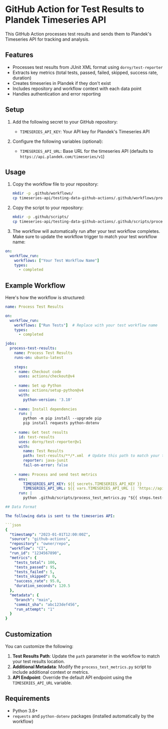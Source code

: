 # GitHub Action for Test Results to Plandek Timeseries API

This GitHub Action processes test results and sends them to Plandek's Timeseries API for tracking and analysis.

## Features

- Processes test results from JUnit XML format using `dorny/test-reporter`
- Extracts key metrics (total tests, passed, failed, skipped, success rate, duration)
- Creates timeseries in Plandek if they don't exist
- Includes repository and workflow context with each data point
- Handles authentication and error reporting

## Setup

1. Add the following secret to your GitHub repository:
   - `TIMESERIES_API_KEY`: Your API key for Plandek's Timeseries API

2. Configure the following variables (optional):
   - `TIMESERIES_API_URL`: Base URL for the timeseries API (defaults to `https://api.plandek.com/timeseries/v1`)

## Usage

1. Copy the workflow file to your repository:
   ```bash
   mkdir -p .github/workflows/
   cp timeseries-api/testing-data-github-actions/.github/workflows/process-test-results.yml .github/workflows/
   ```

2. Copy the script to your repository:
   ```bash
   mkdir -p .github/scripts/
   cp timeseries-api/testing-data-github-actions/.github/scripts/process_test_metrics.py .github/scripts/
   ```

3. The workflow will automatically run after your test workflow completes. Make sure to update the workflow trigger to match your test workflow name:

```yaml
on:
  workflow_run:
    workflows: ["Your Test Workflow Name"]
    types:
      - completed
```

## Example Workflow

Here's how the workflow is structured:

```yaml
name: Process Test Results

on:
  workflow_run:
    workflows: ["Run Tests"]  # Replace with your test workflow name
    types:
      - completed

jobs:
  process-test-results:
    name: Process Test Results
    runs-on: ubuntu-latest
    
    steps:
    - name: Checkout code
      uses: actions/checkout@v4
    
    - name: Set up Python
      uses: actions/setup-python@v4
      with:
        python-version: '3.10'
        
    - name: Install dependencies
      run: |
        python -m pip install --upgrade pip
        pip install requests python-dotenv
    
    - name: Get test results
      id: test-results
      uses: dorny/test-reporter@v1
      with:
        name: Test Results
        path: test-results/**/*.xml  # Update this path to match your test results location
        reporter: java-junit
        fail-on-error: false
    
    - name: Process and send test metrics
      env:
        TIMESERIES_API_KEY: ${{ secrets.TIMESERIES_API_KEY }}
        TIMESERIES_API_URL: ${{ vars.TIMESERIES_API_URL || 'https://api.plandek.com/timeseries/v1' }}
      run: |
        python .github/scripts/process_test_metrics.py "${{ steps.test-results.outputs.data }}"

## Data Format

The following data is sent to the timeseries API:

```json
{
  "timestamp": "2023-01-01T12:00:00Z",
  "source": "github-actions",
  "repository": "owner/repo",
  "workflow": "CI",
  "run_id": "1234567890",
  "metrics": {
    "tests_total": 100,
    "tests_passed": 95,
    "tests_failed": 5,
    "tests_skipped": 0,
    "success_rate": 95.0,
    "duration_seconds": 120.5
  },
  "metadata": {
    "branch": "main",
    "commit_sha": "abc123def456",
    "run_attempt": "1"
  }
}
```

## Customization

You can customize the following:

1. **Test Results Path**: Update the `path` parameter in the workflow to match your test results location.
2. **Additional Metadata**: Modify the `process_test_metrics.py` script to include additional context or metrics.
3. **API Endpoint**: Override the default API endpoint using the `TIMESERIES_API_URL` variable.

## Requirements

- Python 3.8+
- `requests` and `python-dotenv` packages (installed automatically by the workflow)
